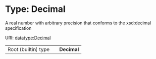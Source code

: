 
# Type: Decimal


A real number with arbitrary precision that conforms to the xsd:decimal specification

URI: [datatype:Decimal](https://w3id.org/linkml/type/Decimal)

|  |  |  |
| --- | --- | --- |
| Root (builtin) type | | **Decimal** |
